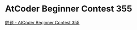 AtCoder Beginner Contest 355
===

[問題 - AtCoder Beginner Contest 355](https://atcoder.jp/contests/abc355/tasks)
